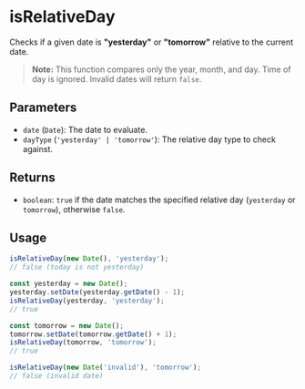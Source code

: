 # isRelativeDay

Checks if a given date is **"yesterday"** or **"tomorrow"** relative to the current date.

> **Note:** This function compares only the year, month, and day. Time of day is ignored. Invalid dates will return `false`.

## Parameters

* `date` (`Date`): The date to evaluate.
* `dayType` (`'yesterday' | 'tomorrow'`): The relative day type to check against.

## Returns

* `boolean`: `true` if the date matches the specified relative day (`yesterday` or `tomorrow`), otherwise `false`.

## Usage

```ts
isRelativeDay(new Date(), 'yesterday'); 
// false (today is not yesterday)

const yesterday = new Date();
yesterday.setDate(yesterday.getDate() - 1);
isRelativeDay(yesterday, 'yesterday'); 
// true

const tomorrow = new Date();
tomorrow.setDate(tomorrow.getDate() + 1);
isRelativeDay(tomorrow, 'tomorrow'); 
// true

isRelativeDay(new Date('invalid'), 'tomorrow'); 
// false (invalid date)
```